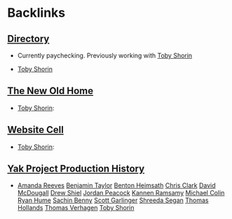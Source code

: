 
# Backlinks
## [Directory](<Directory.md>)
- Currently paychecking. Previously working with [Toby Shorin](<Toby Shorin.md>)

- [Toby Shorin](<Toby Shorin.md>)

## [The New Old Home](<The New Old Home.md>)
- [Toby Shorin](<Toby Shorin.md>):

## [Website Cell](<Website Cell.md>)
- [Toby Shorin](<Toby Shorin.md>):

## [Yak Project Production History](<Yak Project Production History.md>)
- [Amanda Reeves](<Amanda Reeves.md>) [Benjamin Taylor](<Benjamin Taylor.md>) [Benton Heimsath](<Benton Heimsath.md>) [Chris Clark](<Chris Clark.md>) [David McDougall](<David McDougall.md>) [Drew Shiel](<Drew Shiel.md>) [Jordan Peacock](<Jordan Peacock.md>) [Kannen Ramsamy](<Kannen Ramsamy.md>) [Michael Colin](<Michael Colin.md>) [Ryan Hume](<Ryan Hume.md>) [Sachin Benny](<Sachin Benny.md>) [Scott Garlinger](<Scott Garlinger.md>) [Shreeda Segan](<Shreeda Segan.md>) [Thomas Hollands](<Thomas Hollands.md>) [Thomas Verhagen](<Thomas Verhagen.md>) [Toby Shorin](<Toby Shorin.md>)

